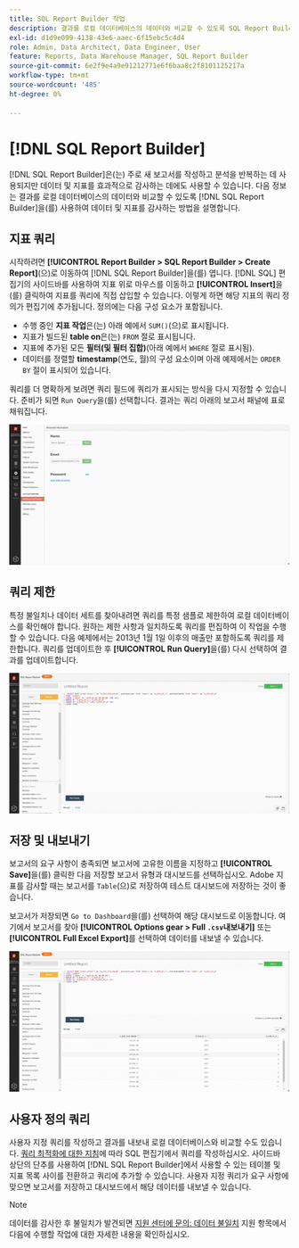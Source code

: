 ```yaml
---
title: SQL Report Builder 작업
description: 결과를 로컬 데이터베이스의 데이터와 비교할 수 있도록 SQL Report Builder을 사용하여 데이터 및 지표를 감사하는 방법을 알아봅니다.
exl-id: d1d9e099-4138-43e6-aaec-6f15ebc5c4d4
role: Admin, Data Architect, Data Engineer, User
feature: Reports, Data Warehouse Manager, SQL Report Builder
source-git-commit: 6e2f9e4a9e91212771e6f6baa8c2f8101125217a
workflow-type: tm+mt
source-wordcount: '485'
ht-degree: 0%

---
```


# [!DNL SQL Report Builder]

[!DNL SQL Report Builder]은(는) 주로 새 보고서를 작성하고 분석을 반복하는 데 사용되지만 데이터 및 지표를 효과적으로 감사하는 데에도 사용할 수 있습니다. 다음 정보는 결과를 로컬 데이터베이스의 데이터와 비교할 수 있도록 [!DNL SQL Report Builder]을(를) 사용하여 데이터 및 지표를 감사하는 방법을 설명합니다.

## 지표 쿼리

시작하려면 **[!UICONTROL Report Builder > SQL Report Builder > Create Report]**(으)로 이동하여 [!DNL SQL Report Builder]을(를) 엽니다. [!DNL SQL] 편집기의 사이드바를 사용하여 지표 위로 마우스를 이동하고 **[!UICONTROL Insert]**&#x200B;을(를) 클릭하여 지표를 쿼리에 직접 삽입할 수 있습니다. 이렇게 하면 해당 지표의 쿼리 정의가 편집기에 추가됩니다. 정의에는 다음 구성 요소가 포함됩니다.

- 수행 중인 **지표 작업**&#x200B;은(는) 아래 예에서 `SUM()`(으)로 표시됩니다.
- 지표가 빌드된 **table on**&#x200B;은(는) `FROM` 절로 표시됩니다.
- 지표에 추가된 모든 **필터(및 필터 집합)**(아래 예에서 `WHERE` 절로 표시됨).
- 데이터를 정렬할 **timestamp**(연도, 월)의 구성 요소이며 아래 예제에서는 `ORDER BY` 절이 표시되어 있습니다.

쿼리를 더 명확하게 보려면 쿼리 필드에 쿼리가 표시되는 방식을 다시 지정할 수 있습니다. 준비가 되면 `Run Query`을(를) 선택합니다. 결과는 쿼리 아래의 보고서 패널에 표로 채워집니다.

![](../../assets/run-query-results.gif)

## 쿼리 제한

특정 불일치나 데이터 세트를 찾아내려면 쿼리를 특정 샘플로 제한하여 로컬 데이터베이스를 확인해야 합니다. 원하는 제한 사항과 일치하도록 쿼리를 편집하여 이 작업을 수행할 수 있습니다. 다음 예제에서는 2013년 1월 1일 이후의 매출만 포함하도록 쿼리를 제한합니다. 쿼리를 업데이트한 후 **[!UICONTROL Run Query]**&#x200B;을(를) 다시 선택하여 결과를 업데이트합니다.

![](../../assets/restricting-query.gif)

## 저장 및 내보내기

보고서의 요구 사항이 충족되면 보고서에 고유한 이름을 지정하고 **[!UICONTROL Save]**&#x200B;을(를) 클릭한 다음 저장할 보고서 유형과 대시보드를 선택하십시오. Adobe 지표를 감사할 때는 보고서를 `Table`(으)로 저장하여 테스트 대시보드에 저장하는 것이 좋습니다.

보고서가 저장되면 `Go to Dashboard`을(를) 선택하여 해당 대시보드로 이동합니다. 여기에서 보고서를 찾아 **[!UICONTROL Options gear > Full `.csv`내보내기]** 또는 **[!UICONTROL Full Excel Export]**&#x200B;를 선택하여 데이터를 내보낼 수 있습니다.

![](../../assets/export-dboard-data.gif)

## 사용자 정의 쿼리

사용자 지정 쿼리를 작성하고 결과를 내보내 로컬 데이터베이스와 비교할 수도 있습니다. [쿼리 최적화에 대한 지침](../../best-practices/optimizing-your-sql-queries.md)에 따라 SQL 편집기에서 쿼리를 작성하십시오. 사이드바 상단의 단추를 사용하여 [!DNL SQL Report Builder]에서 사용할 수 있는 테이블 및 지표 목록 사이를 전환하고 쿼리에 추가할 수 있습니다. 사용자 지정 쿼리가 요구 사항에 맞으면 보고서를 저장하고 대시보드에서 해당 데이터를 내보낼 수 있습니다.

>[!NOTE]
>
>데이터를 감사한 후 불일치가 발견되면 [지원 센터에 문의: 데이터 불일치](https://experienceleague.adobe.com/docs/commerce-knowledge-base/kb/troubleshooting/miscellaneous/mbi-data-discrepancies.html?lang=ko) 지원 항목에서 다음에 수행할 작업에 대한 자세한 내용을 확인하십시오.
